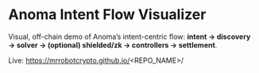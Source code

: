 # Anoma Intent Flow Visualizer

Visual, off-chain demo of Anoma’s intent-centric flow:
**intent → discovery → solver → (optional) shielded/zk → controllers → settlement**.

Live: https://mrrobotcrypto.github.io/<REPO_NAME>/
